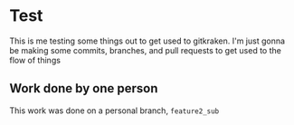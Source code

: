# Test
This is me testing some things out to get used to gitkraken. 
I'm just gonna be making some commits, branches, and pull requests to get used to the flow of things

## Work done by one person
This work was done on a personal branch, `feature2_sub`
